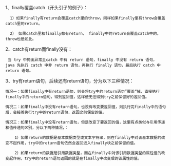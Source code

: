 1、finally覆盖catch（开头引子的例子）：

      1）如果finally有return会覆盖catch里的throw，同样如果finally里有throw会覆盖catch里的return。
    
      2） 如果catch里和finally都有return， finally中的return会覆盖catch中的。throw也是如此。

2、catch有return而finally没有：

     当 try 中抛出异常且catch 中有 return 语句，finally 中没有 return 语句， java 先执行 catch 中非 return 语句，再执行 finally 语句，最后执行 catch 中 return 语句。

3、try有return语句，后续还有return语句，分为以下三种情况：

    情况一：如果finally中有return语句，则会将try中的return语句”覆盖“掉，直接执行finally中的return语句，得到返回值，这样便无法得到try之前保留好的返回值。
    
    情况二：如果finally中没有return语句，也没有改变要返回值，则执行完finally中的语句后，会接着执行try中的return语句，返回之前保留的值。
    
    情况三：如果finally中没有return语句，但是改变了要返回的值，这里有点类似与引用传递和值传递的区别，分以下两种情况，：
    
        1）如果return的数据是基本数据类型或文本字符串，则在finally中对该基本数据的改变不起作用，try中的return语句依然会返回进入finally块之前保留的值。
    
        2）如果return的数据是引用数据类型，而在finally中对该引用数据类型的属性值的改变起作用，try中的return语句返回的就是在finally中改变后的该属性的值。
